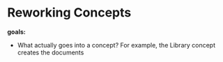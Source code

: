 # Reworking Concepts

**goals:**
- What actually goes into a concept? For example, the Library concept creates the documents

